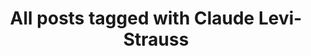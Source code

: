 ---
layout: tag
title: "All posts tagged with Claude Levi-Strauss"
permalink: /weblog/tags/claude-levi-strauss/
taxonomy: Claude Levi-Strauss
---